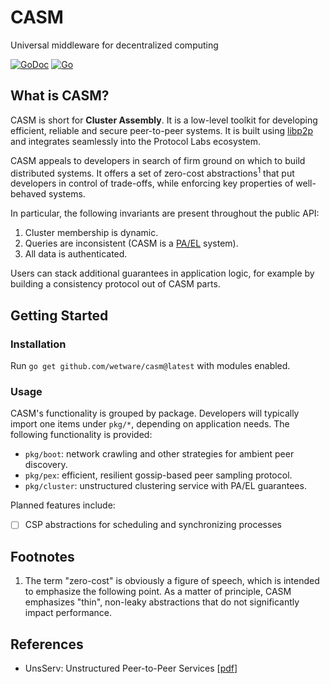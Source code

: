 # CASM
Universal middleware for decentralized computing

[![GoDoc](https://godoc.org/github.com/wetware/casm?status.svg)](https://godoc.org/github.com/wetware/casm)
[![Go](https://github.com/wetware/casm/actions/workflows/go.yml/badge.svg)](https://github.com/wetware/casm/actions/workflows/go.yml)

## What is CASM?

CASM is short for **Cluster Assembly**.  It is a low-level toolkit for developing efficient, reliable and secure peer-to-peer systems.  It is built using [libp2p](https://libp2p.io/) and integrates seamlessly into the Protocol Labs ecosystem.

CASM appeals to developers in search of firm ground on which to build distributed systems.  It offers a set of zero-cost abstractions<sup>1</sup> that put developers in control of trade-offs, while enforcing key properties of well-behaved systems.

In particular, the following invariants are present throughout the public API:

1.  Cluster membership is dynamic.
2.  Queries are inconsistent (CASM is a [PA/EL](https://en.wikipedia.org/wiki/PACELC_theorem) system).
3.  All data is authenticated.

Users can stack additional guarantees in application logic, for example by building a consistency protocol out of CASM parts.

## Getting Started

### Installation

Run `go get github.com/wetware/casm@latest` with modules enabled.

### Usage

CASM's functionality is grouped by package.  Developers will typically import one items under `pkg/*`, depending on application needs.  The following functionality is provided:

- `pkg/boot`:  network crawling and other strategies for ambient peer discovery.
- `pkg/pex`:  efficient, resilient gossip-based peer sampling protocol.
- `pkg/cluster`:  unstructured clustering service with PA/EL guarantees.

Planned features include:

- [ ] CSP abstractions for scheduling and synchronizing processes

## Footnotes

1. The term "zero-cost" is obviously a figure of speech, which is intended to emphasize the following point.  As a matter of principle, CASM emphasizes "thin", non-leaky abstractions that do not significantly impact performance.

## References

- UnsServ:  Unstructured Peer-to-Peer Services [[pdf](https://aratz.lasa.eus/file/unsserv.pdf)]
